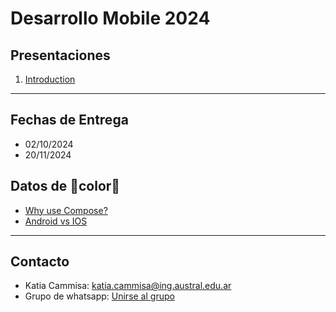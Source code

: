 # Desarrollo Mobile 2024

## Presentaciones
1. [Introduction](introduction)

**************************************************

## Fechas de Entrega
* 02/10/2024
* 20/11/2024

## Datos de 🌈color🌈

* [Why use Compose?](https://developer.android.com/develop/ui/compose/why-adopt)
* [Android vs IOS](https://backlinko.com/iphone-vs-android-statistics)

**************************************************

## Contacto
* Katia Cammisa: [katia.cammisa@ing.austral.edu.ar](katia.cammisa@ing.austral.edu.ar)
* Grupo de whatsapp: [Unirse al grupo](https://chat.whatsapp.com/LRkpYekV5SD28p5fpQDupU)
